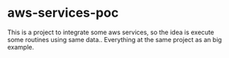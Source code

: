 # aws-services-poc
This is a project to integrate some aws services, so the idea is execute some routines using same data.. Everything at the same project as an big example.
